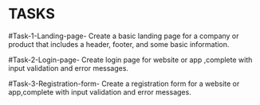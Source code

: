 
# TASKS

#Task-1-Landing-page-
Create a basic landing page for a company or product that includes a header, footer, and some basic information.

#Task-2-Login-page-
Create login page for website or app ,complete with input validation and error messages.

#Task-3-Registration-form-
Create a registration form for a website or app,complete with input validation and error messages.
